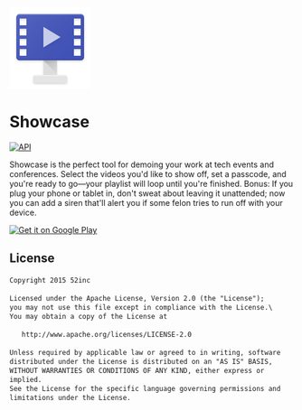 ![icon](ic_launcher_showcase.png)  
# Showcase

[![API](https://img.shields.io/badge/API-19%2B-orange.svg?style=flat)](https://android-arsenal.com/api?level=19)  



Showcase is the perfect tool for demoing your work at tech events and conferences. Select the videos you'd like to show off, set a passcode, and you're ready to go—your playlist will loop until you're finished. Bonus: If you plug your phone or tablet in, don't sweat about leaving it unattended; now you can add a siren that'll alert you if some felon tries to run off with your device.

<a href="https://play.google.com/store/apps/details?id=com.ftinc.showcase">
  <img alt="Get it on Google Play"
       src="https://developer.android.com/images/brand/en_generic_rgb_wo_60.png" />
</a>

## License

	Copyright 2015 52inc

	Licensed under the Apache License, Version 2.0 (the "License");
	you may not use this file except in compliance with the License.\
	You may obtain a copy of the License at

       http://www.apache.org/licenses/LICENSE-2.0

	Unless required by applicable law or agreed to in writing, software
	distributed under the License is distributed on an "AS IS" BASIS,
	WITHOUT WARRANTIES OR CONDITIONS OF ANY KIND, either express or implied.
	See the License for the specific language governing permissions and
	limitations under the License.


